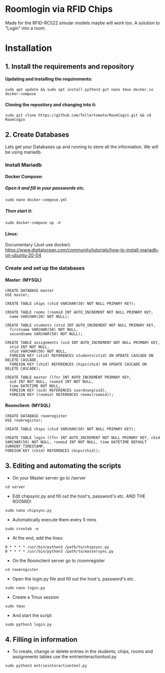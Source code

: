 # Roomlogin via RFID Chips
Made for the RFID-RC522 simular models maybe will work too.
A solution to "Login" into a room.



# Installation

## 1. Install the requirements and repository
#### Updating and installing the requirements:
```
sudo apt update && sudo apt install python3 git nano tmux docker.io docker-compose
```
#### Cloning the repository and changing into it:
```
sudo git clone https://github.com/Tellertomate/Roomlogin.git && cd Roomlogin
```

## 2. Create Databases
Lets get your Databases up and running to store all the information.
We will be using mariadb.

### Install Mariadb
#### Docker Compose:
##### Open it and fill in your passwords etc.
```
sudo nano docker-compose.yml
```
##### Then start it:
```
sudo docker-compose up -d
```
#### Linux:
Documentary (Just use docker):
https://www.digitalocean.com/community/tutorials/how-to-install-mariadb-on-ubuntu-20-04

### Create and set up the databases
#### Master: (MYSQL)
```
CREATE DATABASE master
USE master;
```
```
CREATE TABLE chips (chid VARCHAR(50) NOT NULL PRIMARY KEY);
```
```
CREATE TABLE rooms (roomid INT AUTO_INCREMENT NOT NULL PRIMARY KEY,
  name VARCHAR(20) NOT NULL);
```
```
CREATE TABLE students (stid INT AUTO_INCREMENT NOT NULL PRIMARY KEY,
  firstname VARCHAR(50) NOT NULL,
  secondname VARCHAR(50) NOT NULL);
```
```
CREATE TABLE assignments (oid INT AUTO_INCREMENT NOT NULL PRIMARY KEY,
  stid INT NOT NULL,
  chid VARCHAR(50) NOT NULL,
  FOREIGN KEY (stid) REFERENCES students(stid) ON UPDATE CASCADE ON DELETE CASCADE,
  FOREIGN KEY (chid) REFERENCES chips(chid) ON UPDATE CASCADE ON DELETE CASCADE);  
```
```
CREATE TABLE master (lfnr INT AUTO_INCREMENT PRIMARY KEY,
  oid INT NOT NULL, roomid INT NOT NULL,
  time DATETIME NOT NULL,
  FOREIGN KEY (oid) REFERENCES zuordnung(oid),
  FOREIGN KEY (roomid) REFERENCES rooms(roomid));
```

#### Roomclient: (MYSQL)
```
CREATE DATABASE roomregister
USE roomregister;
```
```
CREATE TABLE chips (chid VARCHAR(50) NOT NULL PRIMARY KEY);
```
```
CREATE TABLE login (lfnr INT AUTO_INCREMENT NOT NULL PRIMARY KEY, chid VARCHAR(50) NOT NULL, roomid INT NOT NULL, time DATETIME DEFAULT CURRENT_TIMESTAMP,
FOREIGN KEY (chid) REFERENCES chips(chid));
```

## 3. Editing and automating the scripts
- On your Master server go to /server
```
cd server
```
- Edit chipsync.py and fill out the host's, password's etc. AND THE ROOMID!
```
sudo nano chipsync.py
```
- Automatically execute them every 5 mins
```
sudo crontab -e
```
- At the end, add the lines:
```
0 * * * * /usr/bin/python3 /path/to/chipsync.py
0 * * * * /usr/bin/python3 /path/to/mastersync.py
```

- On the Roomclient server go to /roomregister
```
cd roomregister
```
- Open the login.py file and fill out the host's, password's etc.
```
sudo nano login.py
```
- Create a Tmux session
```
sudo tmux
```
- And start the script
```
sudo python3 login.py
```

## 4. Filling in information
- To create, change or delete entries in the students, chips, rooms and assignments tables use the entrieinteractiontool.py
```
sudo python3 entrieinteractiontool.py
```


